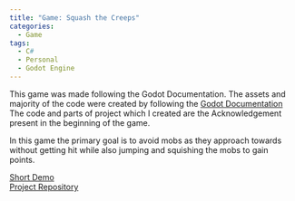 ```yaml
---
title: "Game: Squash the Creeps"
categories:
  - Game
tags:
  - C#
  - Personal
  - Godot Engine
---
```


This game was made following the Godot Documentation. The assets and majority of the code were created by following the [Godot Documentation][tutorial] The code and parts of project which I created are the Acknowledgement present in the beginning of the game.   
  
In this game the primary goal is to avoid mobs as they approach towards without getting hit while also jumping and squishing the mobs to gain points.   
  
[Short Demo][demo]  
[Project Repository][repo]

[repo]: https://github.com/Mal-funct-ion/Projects/tree/main/Godot%20Games/squash_the_creeps_start_1.1.0
[tutorial]: https://docs.godotengine.org/en/stable/getting_started/first_3d_game/index.html
[demo]:https://youtu.be/nzhjVdDwpn4